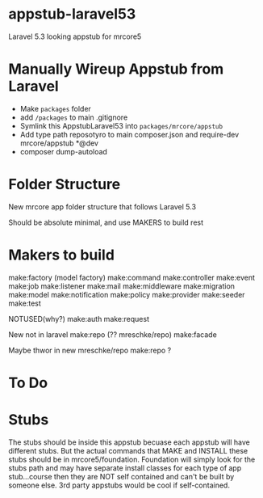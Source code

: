 # appstub-laravel53
Laravel 5.3 looking appstub for mrcore5


# Manually Wireup Appstub from Laravel

* Make `packages` folder
* add `/packages` to main .gitignore
* Symlink this AppstubLaravel53 into `packages/mrcore/appstub`
* Add type path reposotyro to main composer.json and require-dev mrcore/appstub *@dev
* composer dump-autoload


# Folder Structure

New mrcore app folder structure that follows Laravel 5.3

Should be absolute minimal, and use MAKERS to build rest


# Makers to build

make:factory (model factory)
make:command
make:controller
make:event
make:job
make:listener
make:mail
make:middleware
make:migration
make:model
make:notification
make:policy
make:provider
make:seeder
make:test

NOTUSED(why?)
    make:auth
    make:request

New not in laravel
    make:repo (?? mreschke/repo)
    make:facade

Maybe thwor in new mreschke/repo make:repo ?

# To Do




# Stubs

The stubs should be inside this appstub becuase each appstub will
have different stubs.  But the actual commands that MAKE and INSTALL these stubs
should be in mrcore5/foundation.  Foundation will simply look for
the stubs path and may have separate install classes for each type of
app stub...course then they are NOT self contained and can't be built
by someone else.  3rd party appstubs would be cool if self-contained.


